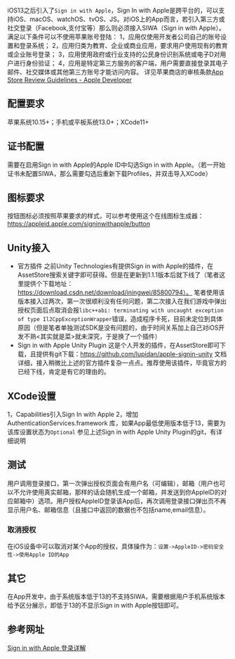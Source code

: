 iOS13之后引入了``Sign in with Apple``，Sign In with Apple是跨平台的，可以支持iOS、macOS、watchOS、tvOS、JS。对iOS上的App而言，若引入第三方或社交登录（Facebook,支付宝等）那么则必须接入SIWA（Sign in with Apple）。
满足以下条件可以不使用苹果账号登陆：
1，应用仅使用开发者公司自己的账号设置和登录系统；
2，应用归类为教育、企业或商业应用，要求用户使用现有的教育或企业账号登录；
3，应用使用政府或行业支持的公民身份识别系统或电子D对用户进行身份验证；
4，应用是特定第三方服务的客户端，用户需要直接登录其电子邮件、社交媒体或其他第三方账号才能访问内容。
详见苹果商店的审核条款[App Store Review Guidelines - Apple Developer](https://developer.apple.com/app-store/review/guidelines/#sign-in-with-apple)

## 配置要求
苹果系统10.15+；手机或平板系统13.0+；XCode11+
## 证书配置
需要在启用Sign in with Apple的Apple ID中勾选Sign in with Apple。（若一开始证书未配置SIWA，那么需要勾选后重新下载Profiles，并双击导入XCode）
## 图标要求
按钮图标必须按照苹果要求的样式，可以参考使用这个在线图标生成器：https://appleid.apple.com/signinwithapple/button
## Unity接入
- 官方插件
之前Unity Technologies有提供Sign in with Apple的插件，在AssetStore搜索关键字即可获得。但是在更新到1.1.1版本后就下线了（笔者这里提供个下载地址：https://download.csdn.net/download/iningwei/85800794）。
笔者使用该版本接入过两次，第一次很顺利没有任何问题，第二次接入在我们游戏中弹出授权页面后点取消会报``libc++abi: terminating with uncaught exception of type Il2CppExceptionWrapper``错误，造成程序卡死，目前未定位到具体原因（但是笔者单独测试SDK是没有问题的，由于时间关系加上自己对iOS开发不熟<其实就是菜>就未深究，于是换了一个插件）
- Sign in with Apple Unity Plugin
这是个人开发的插件，在AssetStore即可下载，且提供有git下载：https://github.com/lupidan/apple-signin-unity
文档详细，接入稍微比上述的官方插件复杂一点点。推荐使用该插件，毕竟官方的已经下线，肯定是有它的理由的。

## XCode设置
1，Capabilities引入Sign In with Apple
2，增加 AuthenticationServices.framework 库，如果App最低使用版本低于13，需要为该库设置状态为``Optional``
参见上述Sign in with Apple Unity Plugin的git，有详细说明

## 测试
用户调用登录接口，第一次弹出授权页面会有用户名（可编辑），邮箱（用户也可以不允许使用真实邮箱，那样的话会随机生成一个邮箱，并发送到你AppleID的对应邮箱中）选项。用户授权AppleID登录该App后，再次调用登录接口弹出页不再显示用户名、邮箱信息（且接口中返回的数据也不包括name,email信息）。
### 取消授权
在iOS设备中可以取消对某个App的授权，具体操作为：``设置->AppleID->密码安全性->使用Apple ID的App``



## 其它
在App开发中，由于系统版本低于13的不支持SIWA，需要根据用户手机系统版本给予区分展示，即低于13的不显示Sign in with Apple按钮即可。

## 参考网址
[Sign in with Apple 登录详解](https://ihtcboy.com/2019/09/16/2019-09-16_Sign-in-with-Apple/)

 
 
